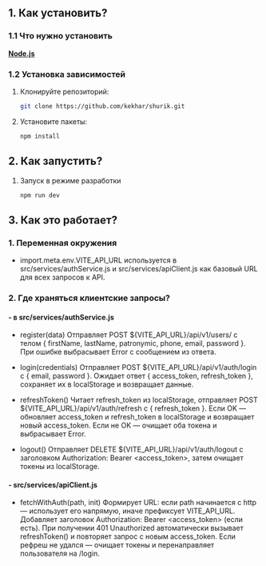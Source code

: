 ## 1. Как установить?

### 1.1 Что нужно установить

[**Node.js**](https://nodejs.org/en)

### 1.2 Установка зависимостей

1. Клонируйте репозиторий:

   ```bash
   git clone https://github.com/kekhar/shurik.git
   ```

2. Установите пакеты:
   ```bash
   npm install
   ```

## 2. Как запустить?

1. Запуск в режиме разработки
   ```bash
   npm run dev
   ```

## 3. Как это работает?

### 1. Переменная окружения

- import.meta.env.VITE_API_URL
  используется в src/services/authService.js и src/services/apiClient.js как базовый URL для всех запросов к API.

### 2. Где храняться клиентские запросы?

#### - в src/services/authService.js

- register(data)
  Отправляет POST ${VITE_API_URL}/api/v1/users/ с телом { firstName, lastName, patronymic, phone, email, password }.
  При ошибке выбрасывает Error с сообщением из ответа.

- login(credentials)
  Отправляет POST ${VITE_API_URL}/api/v1/auth/login с { email, password }.
  Ожидает ответ { access_token, refresh_token }, сохраняет их в localStorage и возвращает данные.

- refreshToken()
  Читает refresh_token из localStorage,
  отправляет POST ${VITE_API_URL}/api/v1/auth/refresh с { refresh_token }.
  Если OK — обновляет access_token и refresh_token в localStorage и возвращает новый access_token.
  Если не OK — очищает оба токена и выбрасывает Error.

- logout()
  Отправляет DELETE ${VITE_API_URL}/api/v1/auth/logout с заголовком Authorization: Bearer <access_token>,
  затем очищает токены из localStorage.

#### - src/services/apiClient.js

- fetchWithAuth(path, init)
  Формирует URL: если path начинается с http — использует его напрямую, иначе префиксует VITE_API_URL.
  Добавляет заголовок Authorization: Bearer <access_token> (если есть).
  При получении 401 Unauthorized автоматически вызывает refreshToken() и повторяет запрос с новым access_token.
  Если рефреш не удался — очищает токены и перенаправляет пользователя на /login.
